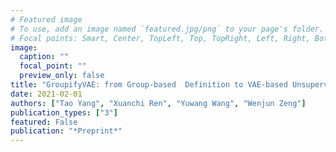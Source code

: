 ```yaml
---
# Featured image
# To use, add an image named `featured.jpg/png` to your page's folder.
# Focal points: Smart, Center, TopLeft, Top, TopRight, Left, Right, BottomLeft, Bottom, BottomRight.
image:
  caption: ""
  focal_point: ""
  preview_only: false
title: "GroupifyVAE: from Group-based  Definition to VAE-based Unsupervised Representation Disentanglement"
date: 2021-02-01
authors: ["Tao Yang", "Xuanchi Ren", "Yuwang Wang", "Wenjun Zeng"]
publication_types: ["3"]
featured: False
publication: "*Preprint*"
---
```


